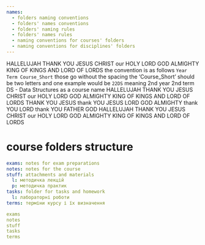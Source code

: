 ```yaml
---
names:
  - folders naming conventions
  - folders' names conventions
  - folders' naming rules
  - folders' names rules
  - naming conventions for courses' folders
  - naming conventions for disciplines' folders
---
```

HALLELUJAH THANK YOU JESUS CHRIST our HOLY LORD GOD ALMIGHTY KING OF KINGS AND LORD OF LORDS
the convention is as follows
`Year Term Course_Short`
those go without the spacing
the ‘Course_Short’ should be two letters
and one example would be `22DS`
	meaning 2nd year
	2nd term
	DS - Data Structures as a course name
HALLELUJAH THANK YOU JESUS CHRIST our HOLY LORD GOD ALMIGHTY KING OF KINGS AND LORD OF LORDS
THANK YOU JESUS 
thank YOU JESUS LORD GOD ALMIGHTY
thank YOU LORD 
thank YOU FATHER GOD
HALLELUJAH THANK YOU JESUS CHRIST our HOLY LORD GOD ALMIGHTY KING OF KINGS AND LORD OF LORDS 
# course folders structure 
```yml
exams: notes for exam preparations
notes: notes for the course
stuff: attachments and materials
  l: методичка лекцій
  p: методичка практик
tasks: folder for tasks and homework
  l: лабораторні роботи
terms: терміни курсу і їх визначення
```
```yml
exams
notes
stuff
tasks
terms
```
